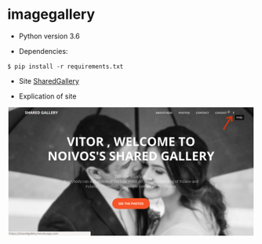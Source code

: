 # imagegallery

- Python version 3.6

- Dependencies:
```
$ pip install -r requirements.txt
```
- Site [SharedGallery](https://sharedgallery.herokuapp.com/)

- Explication of site

<p align="center">
    <img width="500" height="auto" src="https://github.com/AndressaStefany/imagegallery/raw/master/photos/static/img/show_help.png">
</p>
